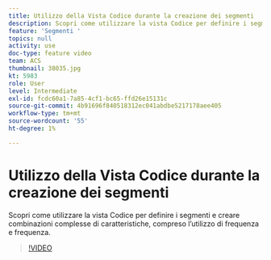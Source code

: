 ```yaml
---
title: Utilizzo della Vista Codice durante la creazione dei segmenti
description: Scopri come utilizzare la vista Codice per definire i segmenti e creare combinazioni complesse di caratteristiche, compreso l’utilizzo di frequenza e frequenza.
feature: 'Segmenti '
topics: null
activity: use
doc-type: feature video
team: ACS
thumbnail: 38035.jpg
kt: 5983
role: User
level: Intermediate
exl-id: fcdc60a1-7a85-4cf1-bc65-ffd26e15131c
source-git-commit: 4b91696f840518312ec041abdbe5217178aee405
workflow-type: tm+mt
source-wordcount: '55'
ht-degree: 1%

---
```


# Utilizzo della Vista Codice durante la creazione dei segmenti

Scopri come utilizzare la vista Codice per definire i segmenti e creare combinazioni complesse di caratteristiche, compreso l’utilizzo di frequenza e frequenza.

>[!VIDEO](https://video.tv.adobe.com/v/38035/?quality=12&learn=on)
